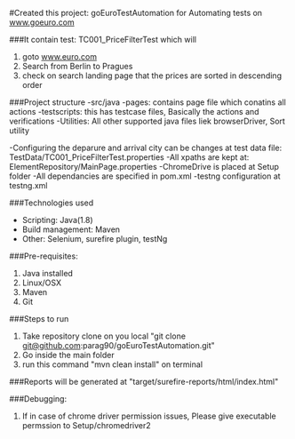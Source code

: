 #Created this project: goEuroTestAutomation for Automating tests on www.goeuro.com

###It contain test: TC001_PriceFilterTest which will
 1. goto www.euro.com
 2. Search from Berlin to Pragues
 3. check on search landing page that the prices are sorted in descending order

###Project structure
 -src/java
    -pages: contains page file which conatins all actions
    -testscripts: this has testcase files, Basically the actions and verifications
    -Utilities: All other supported java files liek browserDriver, Sort utility

 -Configuring the deparure and arrival city can be changes at test data file: TestData/TC001_PriceFilterTest.properties
 -All xpaths are kept at: ElementRepository/MainPage.properties
 -ChromeDrive is placed at Setup folder
 -All dependancies are specified in pom.xml
 -testng configuration at testng.xml

###Technologies used
* Scripting: Java(1.8)
* Build management: Maven
* Other: Selenium, surefire plugin, testNg

###Pre-requisites:
1. Java installed
2. Linux/OSX
3. Maven
4. Git

###Steps to run
1. Take repository clone on you local "git clone git@github.com:parag90/goEuroTestAutomation.git"
2. Go inside the main folder
3. run this command "mvn clean install" on terminal

###Reports will be generated at "target/surefire-reports/html/index.html"

###Debugging:
1. If in case of chrome driver permission issues, Please give executable permssion to Setup/chromedriver2